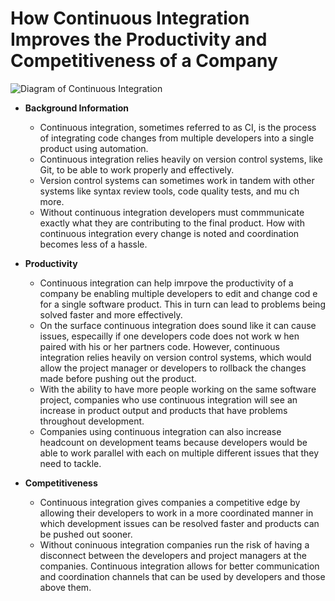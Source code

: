 # How Continuous Integration Improves the Productivity and Competitiveness of a Company

![Diagram of Continuous Integration](https://www.automation-consultants.com/wp-content/uploads/continuous-integration-1.png)

* **Background Information**

	* Continuous integration, sometimes referred to as CI, is the process of integrating code changes from multiple developers into a single product using automation.
	* Continuous integration relies heavily on version control systems, like Git, to be able to work properly and effectively.
	* Version control systems can sometimes work in tandem with other systems like syntax review tools, code quality tests, and mu
ch more.
	* Without continuous integration developers must commmunicate exactly what they are contributing to the final product. How with continuous integration every change is noted and coordination becomes less of a hassle.

* **Productivity**

	* Continuous integration can help imrpove the productivity of a company be enabling multiple developers to edit and change cod
e for a single software product. This in turn can lead to problems being solved faster and more effectively.
	* On the surface continuous integration does sound like it can cause issues, especailly if one developers code does not work w
hen paired with his or her partners code. However, continuous integration relies heavily on version control systems, which would allow
 the project manager or developers to rollback the changes made before pushing out the product.
	* With the ability to have more people working on the same software project, companies who use continuous integration will see
 an increase in product output and products that have problems throughout development.
	* Companies using continuous integration can also increase headcount on development teams because developers would be able to work parallel with each on multiple different issues that they need to tackle.


* **Competitiveness**

	* Continuous integration gives companies a competitive edge by allowing their developers to work in a more coordinated manner in which development issues can be resolved faster and products can be pushed out sooner.
	* Without coninuous integration companies run the risk of having a disconnect between the developers and project managers at the companies. Continuous integration allows for better communication and coordination channels that can be used by developers and those above them.
